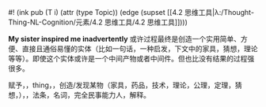#! (ink pub (T i) (attr (type Topic)) (edge (supset [[4.2 思维工具|λ:/Thought-Thing-NL-Cognition/元素/4.2 思维工具/4.2 思维工具]])))


 **My sister inspired me inadvertently** 或许过程最终是创造一个实用简单、方便、直接且通俗易懂的实体（比如一句话，一种启发，下文中的家具，猜想，理论等等）。即使这个实体或许是一个中间产物或者中间件。但也比没有结果的过程强很多。

赋予，，thing，，创造/发现某物（家具，药品，技术，理论，公理，定理，猜想，），，法条，名词，完全民事能力人，解释。
